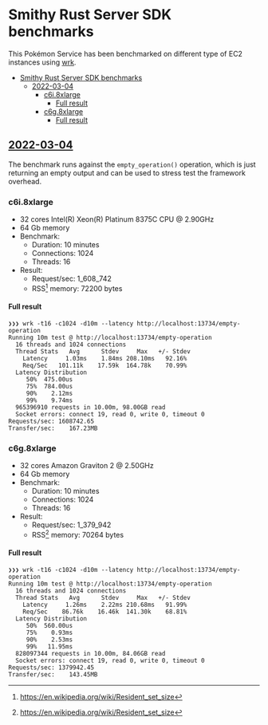 # Smithy Rust Server SDK benchmarks

This Pokémon Service has been benchmarked on different type of EC2 instances
using [wrk](https://github.com/wg/wrk).

<!-- vim-markdown-toc Marked -->

- [Smithy Rust Server SDK benchmarks](#smithy-rust-server-sdk-benchmarks)
  - [2022-03-04](#2022-03-04)
    - [c6i.8xlarge](#c6i8xlarge)
      - [Full result](#full-result)
    - [c6g.8xlarge](#c6g8xlarge)
      - [Full result](#full-result-1)

<!-- vim-markdown-toc -->

## [2022-03-04](https://github.com/smithy-lang/smithy-rs/commit/d823f61156577ab42590709627906d1dc35a5f49)

The benchmark runs against the `empty_operation()` operation, which is just
returning an empty output and can be used to stress test the framework overhead.

### c6i.8xlarge

- 32 cores Intel(R) Xeon(R) Platinum 8375C CPU @ 2.90GHz
- 64 Gb memory
- Benchmark:
  - Duration: 10 minutes
  - Connections: 1024
  - Threads: 16
- Result:
  - Request/sec: 1_608_742
  - RSS[^1] memory: 72200 bytes

#### Full result

```text
❯❯❯ wrk -t16 -c1024 -d10m --latency http://localhost:13734/empty-operation
Running 10m test @ http://localhost:13734/empty-operation
  16 threads and 1024 connections
  Thread Stats   Avg      Stdev     Max   +/- Stdev
    Latency     1.03ms    1.84ms 208.10ms   92.16%
    Req/Sec   101.11k    17.59k  164.78k    70.99%
  Latency Distribution
     50%  475.00us
     75%  784.00us
     90%    2.12ms
     99%    9.74ms
  965396910 requests in 10.00m, 98.00GB read
  Socket errors: connect 19, read 0, write 0, timeout 0
Requests/sec: 1608742.65
Transfer/sec:    167.23MB
```

### c6g.8xlarge

- 32 cores Amazon Graviton 2 @ 2.50GHz
- 64 Gb memory
- Benchmark:
  - Duration: 10 minutes
  - Connections: 1024
  - Threads: 16
- Result:
  - Request/sec: 1_379_942
  - RSS[^1] memory: 70264 bytes


#### Full result

```text
❯❯❯ wrk -t16 -c1024 -d10m --latency http://localhost:13734/empty-operation
Running 10m test @ http://localhost:13734/empty-operation
  16 threads and 1024 connections
  Thread Stats   Avg      Stdev     Max   +/- Stdev
    Latency     1.26ms    2.22ms 210.68ms   91.99%
    Req/Sec    86.76k    16.46k  141.30k    68.81%
  Latency Distribution
     50%  560.00us
     75%    0.93ms
     90%    2.53ms
     99%   11.95ms
  828097344 requests in 10.00m, 84.06GB read
  Socket errors: connect 19, read 0, write 0, timeout 0
Requests/sec: 1379942.45
Transfer/sec:    143.45MB
```

[^1]: https://en.wikipedia.org/wiki/Resident_set_size
